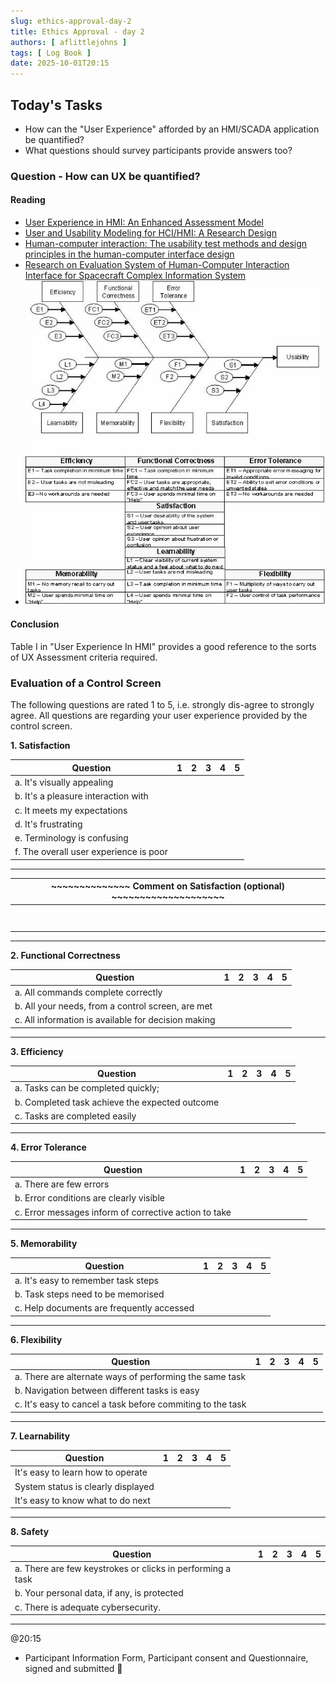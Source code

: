 ```yaml
---
slug: ethics-approval-day-2
title: Ethics Approval - day 2
authors: [ aflittlejohns ]
tags: [ Log Book ]
date: 2025-10-01T20:15
---
```


## Today's Tasks
- How can the "User Experience" afforded by an HMI/SCADA application be quantified?
- What questions should survey participants provide answers too?
<!-- truncate -->
### Question - How can UX be quantified?

#### Reading

- [User Experience in HMI: An Enhanced
  Assessment Model](https://researchsystem.canberra.edu.au/ws/portalfiles/portal/29187361/full_text_published.pdf)
- [User and Usability Modeling for HCI/HMI: A Research Design](https://ieeexplore-ieee-org.salford.idm.oclc.org/document/4250189)
- [Human-computer interaction: The usability test methods and design principles in the human-computer interface design](https://ieeexplore-ieee-org.salford.idm.oclc.org/document/5234724)
- [Research on Evaluation System of Human-Computer Interaction Interface for Spacecraft Complex Information System](https://ieeexplore-ieee-org.salford.idm.oclc.org/document/10823892)
- ![img.png](img.png)

#### Conclusion

Table I in "User Experience In HMI" provides a good reference to the sorts of UX Assessment criteria required.

### Evaluation of a Control Screen

The following questions are rated 1 to 5, i.e. strongly dis-agree to strongly agree. All questions are regarding your
user experience provided by the control screen.

**1. Satisfaction**

| Question                               | 1 | 2 | 3 | 4 | 5 |
|----------------------------------------|---|---|---|---|---|
| a. It's visually appealing             |   |   |   |   |   |
| b. It's a pleasure interaction with    |   |   |   |   |   |
| c. It meets my expectations            |   |   |   |   |   |
| d. It's frustrating                    |   |   |   |   |   |
| e. Terminology is confusing            |   |   |   |   |   |
| f. The overall user experience is poor |   |   |   |   |   |

---

| ~~~~~~~~~~~~~~ Comment on Satisfaction (optional) ~~~~~~~~~~~~~~~~~~~~ |
|------------------------------------------------------------------------| 
|                                                                        |
|                                                                        |
|                                                                        |
|                                                                        |
|                                                                        |
|                                                                        |
|                                                                        |
|                                                                        |

___

**2. Functional Correctness**

| Question                                            | 1 | 2 | 3 | 4 | 5 |
|-----------------------------------------------------|---|---|---|---|---|
| a. All commands complete correctly                  |   |   |   |   |   |
| b. All your needs, from a control screen, are met   |   |   |   |   |   |
| c. All information is available for decision making |   |   |   |   |   |

---

**3. Efficiency**

| Question                                       | 1 | 2 | 3 | 4 | 5 |
|------------------------------------------------|---|---|---|---|---|
| a. Tasks can be completed quickly;             |   |   |   |   |   |
| b. Completed task achieve the expected outcome |   |   |   |   |   |
| c. Tasks are completed easily                  |   |   |   |   |   |

---

**4. Error Tolerance**

| Question                                              | 1 | 2 | 3 | 4 | 5 |
|-------------------------------------------------------|---|---|---|---|---|
| a. There are few errors                               |   |   |   |   |   |
| b. Error conditions are clearly visible               |   |   |   |   |   |
| c. Error messages inform of corrective action to take |   |   |   |   |   |

---

**5. Memorability**

| Question                                  | 1 | 2 | 3 | 4 | 5 |
|-------------------------------------------|---|---|---|---|---|
| a. It's easy to remember task steps       |   |   |   |   |   |
| b. Task steps need to be memorised        |   |   |   |   |   | 
| c. Help documents are frequently accessed |   |   |   |   |   |

---

**6. Flexibility**

| Question                                                   | 1 | 2 | 3 | 4 | 5 |
|------------------------------------------------------------|---|---|---|---|---|
| a. There are alternate ways of performing the same task    |   |   |   |   |   |
| b. Navigation between different tasks is easy              |   |   |   |   |   |
| c. It's easy to cancel a task before commiting to the task |   |   |   |   |   |

---

**7. Learnability**

| Question                           | 1 | 2 | 3 | 4 | 5 |
|------------------------------------|---|---|---|---|---|
| It's easy to learn how to operate  |   |   |   |   |   |
| System status is clearly displayed |   |   |   |   |   |
| It's easy to know what to do next  |   |   |   |   |   |

---

**8. Safety**

| Question                                                   | 1 | 2 | 3 | 4 | 5 |
|------------------------------------------------------------|---|---|---|---|---|
| a. There are few keystrokes or clicks in performing a task |   |   |   |   |   |
| b. Your personal data, if any, is protected                |   |   |   |   |   |
| c. There is adequate cybersecurity.                        |   |   |   |   |   |

---

@20:15 
- Participant Information Form, Participant consent and Questionnaire, signed and submitted :crossed_fingers: